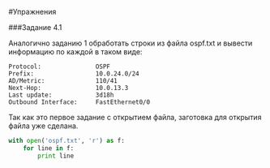 #Упражнения

###Задание 4.1

Аналогично заданию 1 обработать строки из файла ospf.txt
и вывести информацию по каждой в таком виде:
```
Protocol:               OSPF
Prefix:                 10.0.24.0/24
AD/Metric:              110/41
Next-Hop:               10.0.13.3
Last update:            3d18h
Outbound Interface:     FastEthernet0/0
```
Так как это первое задание с открытием файла, заготовка для открытия файла уже сделана.

```python
with open('ospf.txt', 'r') as f:
    for line in f:
        print line
```